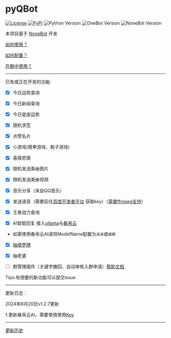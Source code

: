 # pyQBot

[![License](https://img.shields.io/github/license/atigger/pyQBot.svg)](LICENSE)
[![PyPI](https://img.shields.io/pypi/v/nonebot.svg)](https://pypi.python.org/pypi/nonebot)
![Python Version](https://img.shields.io/badge/python-3.7+-blue.svg)
![OneBot Version](https://img.shields.io/badge/OneBot-v10,v11-black.svg)
![NoneBot Version](https://img.shields.io/badge/NoneBot-v1-green.svg)

本项目基于 [NoneBot](https://github.com/nonebot/nonebot) 开发

[如何使用？](https://v1.nonebot.dev/guide/getting-started.html)

[如何配置？](CONFIG.md)

[在群中使用？](https://pyqbot.miraiqbot.top/)

---

已有或正在开发的功能:

- [x] 今日运势查询

- [x] 今日新闻查询

- [x] 今日星座运势

- [x] 随机求签

- [x] 点赞名片

- [x] 小游戏(猜拳游戏、骰子游戏)

- [x] 喜报悲报

- [x] 随机发送~~美女~~图片

- [x] 随机发送~~美女~~视频

- [x] 音乐分享（来自QQ音乐）

- [x] 发送语音（需要前往[百度开发者平台](https://ai.baidu.com/tech/speech)
  获取key）（[需要ffmpeg支持](https://napneko.github.io/zh-CN/guide/faq#:~:text=%E6%89%8B%E5%8A%A8%E9%85%8D%E7%BD%AE%20ffmpeg%20%E8%B7%AF%E5%BE%84)）

- [x] 王者战力查询

- [x] AI智能回复 接入[ollama](https://github.com/ollama/ollama)与[桑帛云](https://api.lolimi.cn/)

- 如需使用桑帛云AI请将ModelName配置为`沫沫`或`婧枫`

- [x] [抽塔罗牌](https://github.com/MinatoAquaCrews/nonebot_plugin_tarot)

- [x] 抽老婆

- [ ] 
  群管理插件（关键字撤回、自动审核入群申请）[帮助文档](https://pyqbot.miraiqbot.top/#/?id=%e8%b6%85%e7%ba%a7%e7%ae%a1%e7%90%86%e5%91%98)

Tips:有想要的新功能可以提交issue

---

更新日志：

2024年8月20日v1.2.7更新

1.更新桑帛云AI，需要使用使用[Key](https://apii.lolimi.cn)

---
[更新历史](UPDATE.md)